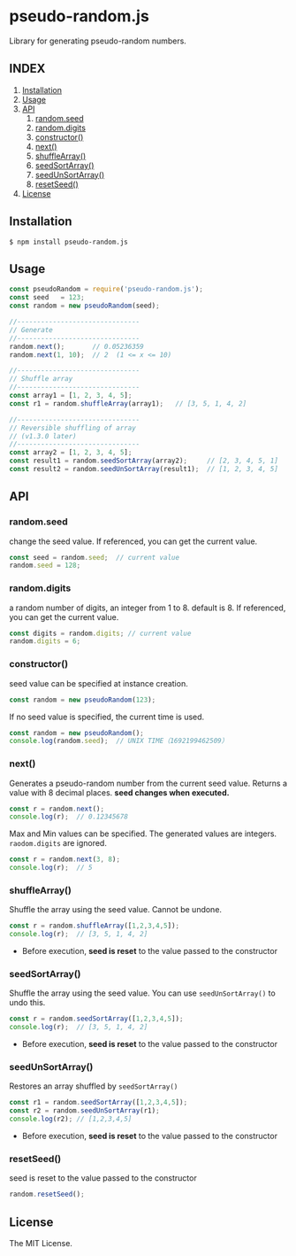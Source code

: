 # pseudo-random.js
Library for generating pseudo-random numbers.

## INDEX
1. [Installation](#installation)
1. [Usage](#usage)
1. [API](#api)
    1. [random.seed](#randomseed)
    1. [random.digits](#randomdigits)
    1. [constructor()](#constructor)
    1. [next()](#next)
    1. [shuffleArray()](#shufflearray)
    1. [seedSortArray()](#seedsortarray)
    1. [seedUnSortArray()](#seedunsortarray)
    1. [resetSeed()](#resetseed)
1. [License](#license)

## Installation
```
$ npm install pseudo-random.js
```

## Usage
```javascript
const pseudoRandom = require('pseudo-random.js');
const seed   = 123;
const random = new pseudoRandom(seed);

//-------------------------------
// Generate
//-------------------------------
random.next();       // 0.05236359
random.next(1, 10);  // 2  (1 <= x <= 10)

//-------------------------------
// Shuffle array
//-------------------------------
const array1 = [1, 2, 3, 4, 5];
const r1 = random.shuffleArray(array1);   // [3, 5, 1, 4, 2]

//-------------------------------
// Reversible shuffling of array
// (v1.3.0 later)
//-------------------------------
const array2 = [1, 2, 3, 4, 5];
const result1 = random.seedSortArray(array2);     // [2, 3, 4, 5, 1]
const result2 = random.seedUnSortArray(result1);  // [1, 2, 3, 4, 5]
```

## API
### random.seed
change the seed value. If referenced, you can get the current value.
```javascript
const seed = random.seed;  // current value
random.seed = 128;
```


### random.digits
a random number of digits, an integer from 1 to 8. default is 8. If referenced, you can get the current value.
```javascript
const digits = random.digits; // current value
random.digits = 6;
```

### constructor()
seed value can be specified at instance creation.
```javascript
const random = new pseudoRandom(123);
```

If no seed value is specified, the current time is used.
```javascript
const random = new pseudoRandom();
console.log(random.seed);  // UNIX TIME（1692199462509）
```

### next()
Generates a pseudo-random number from the current seed value. Returns a value with 8 decimal places. **seed changes when executed.**
```javascript
const r = random.next();
console.log(r);  // 0.12345678
```

Max and Min values can be specified. The generated values are integers. `raodom.digits` are ignored.
```javascript
const r = random.next(3, 8);
console.log(r);  // 5
```

### shuffleArray()
Shuffle the array using the seed value. Cannot be undone.

```javascript
const r = random.shuffleArray([1,2,3,4,5]);
console.log(r);  // [3, 5, 1, 4, 2]
```

* Before execution, **seed is reset** to the value passed to the constructor


### seedSortArray()
Shuffle the array using the seed value. You can use `seedUnSortArray()` to undo this.

```javascript
const r = random.seedSortArray([1,2,3,4,5]);
console.log(r);  // [3, 5, 1, 4, 2]
```

* Before execution, **seed is reset** to the value passed to the constructor

### seedUnSortArray()
Restores an array shuffled by `seedSortArray()`

```javascript
const r1 = random.seedSortArray([1,2,3,4,5]);
const r2 = random.seedUnSortArray(r1);
console.log(r2); // [1,2,3,4,5]
```

* Before execution, **seed is reset** to the value passed to the constructor

### resetSeed()
seed is reset to the value passed to the constructor
```javascript
random.resetSeed();
```


## License
The MIT License.